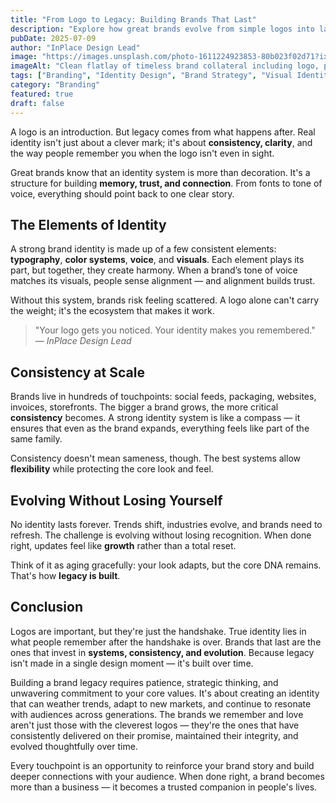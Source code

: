 ```yaml
---
title: "From Logo to Legacy: Building Brands That Last"
description: "Explore how great brands evolve from simple logos into lasting legacies. Learn the essential elements of brand identity systems that build memory, trust, and connection over time."
pubDate: 2025-07-09
author: "InPlace Design Lead"
image: "https://images.unsplash.com/photo-1611224923853-80b023f02d71?ixlib=rb-4.0.3&ixid=M3wxMjA3fDB8MHxwaG90by1wYWdlfHx8fGVufDB8fHx8fA%3D%3D&auto=format&fit=crop&w=1000&q=80"
imageAlt: "Clean flatlay of timeless brand collateral including logo, packaging, and typography samples"
tags: ["Branding", "Identity Design", "Brand Strategy", "Visual Identity", "Brand Legacy"]
category: "Branding"
featured: true
draft: false
---
```


A logo is an introduction. But legacy comes from what happens after. Real identity isn't just about a clever mark; it's about **consistency, clarity**, and the way people remember you when the logo isn't even in sight.

Great brands know that an identity system is more than decoration. It's a structure for building **memory, trust, and connection**. From fonts to tone of voice, everything should point back to one clear story.

## The Elements of Identity

A strong brand identity is made up of a few consistent elements: **typography**, **color systems**, **voice**, and **visuals**. Each element plays its part, but together, they create harmony. When a brand’s tone of voice matches its visuals, people sense alignment — and alignment builds trust.

Without this system, brands risk feeling scattered. A logo alone can't carry the weight; it's the ecosystem that makes it work.

> "Your logo gets you noticed. Your identity makes you remembered."  
> *— InPlace Design Lead*

## Consistency at Scale

Brands live in hundreds of touchpoints: social feeds, packaging, websites, invoices, storefronts. The bigger a brand grows, the more critical **consistency** becomes. A strong identity system is like a compass — it ensures that even as the brand expands, everything feels like part of the same family.

Consistency doesn't mean sameness, though. The best systems allow **flexibility** while protecting the core look and feel.

## Evolving Without Losing Yourself

No identity lasts forever. Trends shift, industries evolve, and brands need to refresh. The challenge is evolving without losing recognition. When done right, updates feel like **growth** rather than a total reset.

Think of it as aging gracefully: your look adapts, but the core DNA remains. That's how **legacy is built**.

## Conclusion

Logos are important, but they're just the handshake. True identity lies in what people remember after the handshake is over. Brands that last are the ones that invest in **systems, consistency, and evolution**. Because legacy isn't made in a single design moment — it's built over time.

Building a brand legacy requires patience, strategic thinking, and unwavering commitment to your core values. It's about creating an identity that can weather trends, adapt to new markets, and continue to resonate with audiences across generations. The brands we remember and love aren't just those with the cleverest logos — they're the ones that have consistently delivered on their promise, maintained their integrity, and evolved thoughtfully over time.

Every touchpoint is an opportunity to reinforce your brand story and build deeper connections with your audience. When done right, a brand becomes more than a business — it becomes a trusted companion in people's lives.
